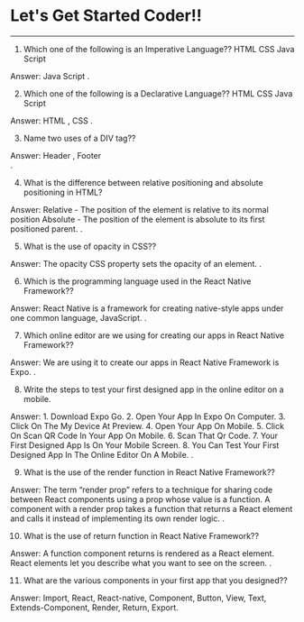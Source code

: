 # Let's Get Started Coder!!
______________________________________________________________________
 
1. Which one of the following is an Imperative Language??
      HTML
      CSS
      Java Script
            
Answer:    Java Script 
.
                                              
    
2. Which one of the following is a Declarative Language??
      HTML
      CSS
      Java Script
                 
Answer:    HTML ,   CSS
.                                   
                          
                                        
3. Name two uses of a DIV tag??
                   
Answer:   Header ,    Footer       
.                                               
                                       
                                                                                  
4. What is the difference between relative positioning and absolute positioning in HTML?
                           
Answer:   Relative - The position of the element is relative to its normal position Absolute - The position of the element is absolute to its first positioned parent.
.                                                     
                           
                                                                      
5. What is the use of opacity in CSS??
                           
Answer:   The opacity CSS property sets the opacity of an element.
.                                                                                    
                                                                                      
                                                                                         
6. Which is the programming language used in the React Native Framework?? 
                                                                                       
Answer:   React Native is a framework for creating native-style apps under one common language, JavaScript.
.                                                          
                                                                           
                                                                                                                                                                            
7. Which online editor are we using for creating our apps in React Native Framework??
                                                              
Answer:   We are using it to create our apps in React Native Framework is Expo. 
.                                                                                   
                                                                                
                                                                             
8. Write the steps to test your first designed app in the online editor on a mobile.
                                           
Answer:   1. Download Expo Go.
          2. Open Your App In Expo On Computer.
          3. Click On The My Device At Preview.
          4. Open Your App On Mobile.
          5. Click On Scan QR Code In Your App On Mobile.
          6. Scan That Qr Code.
          7. Your First Designed App Is On Your Mobile Screen.
          8. You Can Test Your First Designed App In The Online Editor On A Mobile.
.                                                                         
                                                                       
                                                                       
9. What is the use of the render function in React Native Framework??
                                                                                                        
Answer:   The term “render prop” refers to a technique for sharing code between React components using a prop whose value is a function. A component with a render prop takes a function that returns a React element and calls it instead of implementing its own render logic.
.                                                                           
                                                                           
                                                                           
10. What is the use of return function  in React Native Framework??
                                                                 
Answer:   A function component returns is rendered as a React element. React elements let you describe what you want to see on the screen.
.                                                                       
                                                                       
                                                                       
11. What are the various components in your first app that you designed??
                                                                     
Answer:   Import, React, React-native, Component, Button, View, Text, Extends-Component, Render, Return, Export.
